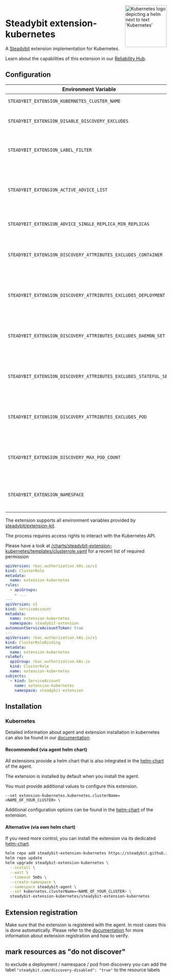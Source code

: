 <img src="./logo.png" height="130" align="right" alt="Kubernetes logo depicting a helm next to text 'Kubernetes'">

# Steadybit extension-kubernetes

A [Steadybit](https://www.steadybit.com/) extension implementation for Kubernetes.

Learn about the capabilities of this extension in our [Reliability Hub](https://hub.steadybit.com/extension/com.steadybit.extension_kubernetes).

## Configuration

| Environment Variable                                             | Helm value                                  | Meaning                                                                                                                                                            | required | default                                                              |
|------------------------------------------------------------------|---------------------------------------------|--------------------------------------------------------------------------------------------------------------------------------------------------------------------|----------|----------------------------------------------------------------------|
| `STEADYBIT_EXTENSION_KUBERNETES_CLUSTER_NAME`                    | `kubernetes.clusterName`                    | The name of the kubernetes cluster                                                                                                                                 | yes      |                                                                      |
| `STEADYBIT_EXTENSION_DISABLE_DISCOVERY_EXCLUDES`                 | `discovery.disableExcludes`                 | Ignore discovery excludes specified by `steadybit.com/discovery-disabled`                                                                                          | false    | `false`                                                              |
| `STEADYBIT_EXTENSION_LABEL_FILTER`                               |                                             | These labels will be ignored and not added to the discovered targets                                                                                               | false    | `controller-revision-hash,pod-template-generation,pod-template-hash` |
| `STEADYBIT_EXTENSION_ACTIVE_ADVICE_LIST`                         |                                             | List of active advice definitions, default is all (*). You can define a list of active adviceDefinitionId. See UI -> Settings -> Extension -> Advice -> Column: ID | false    | `*`                                                                  |
| `STEADYBIT_EXTENSION_ADVICE_SINGLE_REPLICA_MIN_REPLICAS`         |                                             | Minimal required replicas for the "Redundant Pod" advice                                                                                                           | false    | 2                                                                    |
| `STEADYBIT_EXTENSION_DISCOVERY_ATTRIBUTES_EXCLUDES_CONTAINER`    | `discovery.attributes.excludes.container`   | List of Target Attributes which will be excluded during container discovery. Checked by key equality and supporting trailing "*"                                   | false    |                                                                      |
| `STEADYBIT_EXTENSION_DISCOVERY_ATTRIBUTES_EXCLUDES_DEPLOYMENT`   | `discovery.attributes.excludes.deployment`  | List of Target Attributes which will be excluded during deployment discovery. Checked by key equality and supporting trailing "*"                                  | false    |                                                                      |
| `STEADYBIT_EXTENSION_DISCOVERY_ATTRIBUTES_EXCLUDES_DAEMON_SET`   | `discovery.attributes.excludes.daemonSet`   | List of Target Attributes which will be excluded during daemonSet discovery. Checked by key equality and supporting trailing "*"                                   | false    |                                                                      |
| `STEADYBIT_EXTENSION_DISCOVERY_ATTRIBUTES_EXCLUDES_STATEFUL_SET` | `discovery.attributes.excludes.statefulSet` | List of Target Attributes which will be excluded during statefulSet discovery. Checked by key equality and supporting trailing "*"                                 | false    |                                                                      |
| `STEADYBIT_EXTENSION_DISCOVERY_ATTRIBUTES_EXCLUDES_POD`          | `discovery.attributes.excludes.pod`         | List of Target Attributes which will be excluded during pod discovery. Checked by key equality and supporting trailing "*"                                         | false    |                                                                      |
| `STEADYBIT_EXTENSION_DISCOVERY_MAX_POD_COUNT`                    | `discovery.maxPodCount`                     | Skip listing pods, containers and hosts for deployments, statefulsets, etc. if there are more then the given pods.                                                 | false    | 50                                                                   |
| `STEADYBIT_EXTENSION_NAMESPACE`                                  | `Release.Namespace`                         | The namespace of the extension. If env var is set, discovery is only discovering in that namespace                                                                 | false    | `default`                                                            |

The extension supports all environment variables provided by [steadybit/extension-kit](https://github.com/steadybit/extension-kit#environment-variables).

The process requires access rights to interact with the Kubernetes API.

Please have a look at [/charts/steadybit-extension-kubernetes/templates/clusterrole.yaml](/charts/steadybit-extension-kubernetes/templates/clusterrole.yaml) for a recent list of required permission

```yaml
apiVersion: rbac.authorization.k8s.io/v1
kind: ClusterRole
metadata:
  name: extension-kubernetes
rules:
  - apiGroups:
    - ...
---
apiVersion: v1
kind: ServiceAccount
metadata:
  name: extension-kubernetes
  namespace: steadybit-extension
automountServiceAccountToken: true
---
apiVersion: rbac.authorization.k8s.io/v1
kind: ClusterRoleBinding
metadata:
  name: extension-kubernetes
roleRef:
  apiGroup: rbac.authorization.k8s.io
  kind: ClusterRole
  name: extension-kubernetes
subjects:
  - kind: ServiceAccount
    name: extension-kubernetes
    namespace: steadybit-extension
```
## Installation

### Kubernetes

Detailed information about agent and extension installation in kubernetes can also be found in
our [documentation](https://docs.steadybit.com/install-and-configure/install-agent/install-on-kubernetes).

#### Recommended (via agent helm chart)

All extensions provide a helm chart that is also integrated in the
[helm-chart](https://github.com/steadybit/helm-charts/tree/main/charts/steadybit-agent) of the agent.

The extension is installed by default when you install the agent.

You must provide additional values to configure this extension.

```
--set extension-kubernetes.kubernetes.clusterName=<NAME_OF_YOUR_CLUSTER> \
```

Additional configuration options can be found in
the [helm-chart](https://github.com/steadybit/extension-kubernetes/blob/main/charts/steadybit-extension-kubernetes/values.yaml) of the
extension.

#### Alternative (via own helm chart)

If you need more control, you can install the extension via its
dedicated [helm-chart](https://github.com/steadybit/extension-kubernetes/blob/main/charts/steadybit-extension-kubernetes).

```bash
helm repo add steadybit-extension-kubernetes https://steadybit.github.io/extension-kubernetes
helm repo update
helm upgrade steadybit-extension-kubernetes \
  --install \
  --wait \
  --timeout 5m0s \
  --create-namespace \
  --namespace steadybit-agent \
  --set kubernetes.clusterName=<NAME_OF_YOUR_CLUSTER> \
  steadybit-extension-kubernetes/steadybit-extension-kubernetes
```

## Extension registration

Make sure that the extension is registered with the agent. In most cases this is done automatically. Please refer to
the [documentation](https://docs.steadybit.com/install-and-configure/install-agent/extension-discovery) for more
information about extension registration and how to verify.

## mark resources as "do not discover"

to exclude a deployment / namespace / pod from discovery you can add the label `"steadybit.com/discovery-disabled": "true"` to the resource labels
